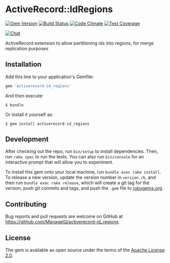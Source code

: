 # ActiveRecord::IdRegions

[![Gem Version](https://badge.fury.io/rb/activerecord-id_regions.svg)](http://badge.fury.io/rb/activerecord-id_regions)
[![Build Status](https://travis-ci.org/ManageIQ/activerecord-id_regions.svg)](https://travis-ci.org/ManageIQ/activerecord-id_regions)
[![Code Climate](https://codeclimate.com/github/ManageIQ/activerecord-id_regions.svg)](https://codeclimate.com/github/ManageIQ/activerecord-id_regions)
[![Test Coverage](https://codeclimate.com/github/ManageIQ/activerecord-id_regions/badges/coverage.svg)](https://codeclimate.com/github/ManageIQ/activerecord-id_regions/coverage)

[![Chat](https://badges.gitter.im/Join%20Chat.svg)](https://gitter.im/ManageIQ/activerecord-id_regions?utm_source=badge&utm_medium=badge&utm_campaign=pr-badge&utm_content=badge)

ActiveRecord extension to allow partitioning ids into regions, for merge replication purposes

## Installation

Add this line to your application's Gemfile:

```ruby
gem 'activerecord-id_regions'
```

And then execute:

    $ bundle

Or install it yourself as:

    $ gem install activerecord-id_regions

## Development

After checking out the repo, run `bin/setup` to install dependencies. Then, run `rake spec` to run the tests. You can also run `bin/console` for an interactive prompt that will allow you to experiment.

To install this gem onto your local machine, run `bundle exec rake install`. To release a new version, update the version number in `version.rb`, and then run `bundle exec rake release`, which will create a git tag for the version, push git commits and tags, and push the `.gem` file to [rubygems.org](https://rubygems.org).

## Contributing

Bug reports and pull requests are welcome on GitHub at https://github.com/ManageIQ/activerecord-id_regions.

## License

The gem is available as open source under the terms of the [Apache License 2.0](http://www.apache.org/licenses/LICENSE-2.0).

